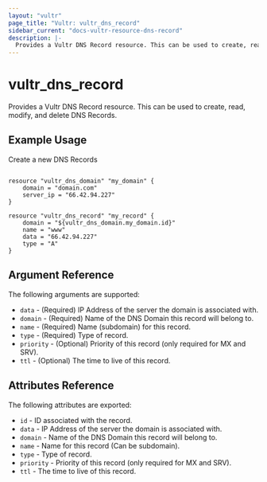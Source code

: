 ```yaml
---
layout: "vultr"
page_title: "Vultr: vultr_dns_record"
sidebar_current: "docs-vultr-resource-dns-record"
description: |-
  Provides a Vultr DNS Record resource. This can be used to create, read, modify, and delete DNS Records.
---
```


# vultr_dns_record

Provides a Vultr DNS Record resource. This can be used to create, read, modify, and delete DNS Records.

## Example Usage

Create a new DNS Records
```hcl

resource "vultr_dns_domain" "my_domain" {
	domain = "domain.com"
	server_ip = "66.42.94.227"
}

resource "vultr_dns_record" "my_record" {
	domain = "${vultr_dns_domain.my_domain.id}"
	name = "www"
	data = "66.42.94.227"
	type = "A"
}
```

## Argument Reference

The following arguments are supported:

* `data` - (Required) IP Address of the server the domain is associated with.
* `domain` - (Required) Name of the DNS Domain this record will belong to.
* `name` - (Required) Name (subdomain) for this record.
* `type` - (Required) Type of record.
* `priority` - (Optional) Priority of this record (only required for MX and SRV). 
* `ttl` - (Optional) The time to live of this record.

## Attributes Reference

The following attributes are exported:

* `id` - ID associated with the record.
* `data` - IP Address of the server the domain is associated with.
* `domain` - Name of the DNS Domain this record will belong to.
* `name` - Name for this record (Can be subdomain).
* `type` - Type of record.
* `priority` - Priority of this record (only required for MX and SRV). 
* `ttl` -  The time to live of this record.